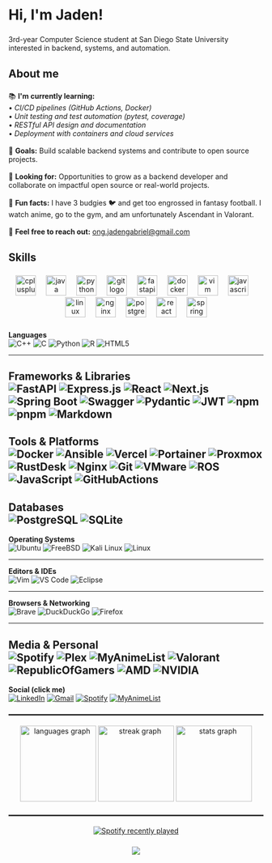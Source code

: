 <h1 align="left">Hi, I'm Jaden!</h1>

###

<p align="left">3rd-year Computer Science student at San Diego State University interested in backend, systems, and automation.</p>

###

<h2 align="left">About me</h2>

###

<p align="left">
📚 <b>I'm currently learning:</b><br>
• <i>CI/CD pipelines (GitHub Actions, Docker)</i><br>
• <i>Unit testing and test automation (pytest, coverage)</i><br>
• <i>RESTful API design and documentation</i><br>
• <i>Deployment with containers and cloud services</i>
<br><br>
🎯 <b>Goals:</b> Build scalable backend systems and contribute to open source projects.
<br><br>
🎯 <b>Looking for:</b> Opportunities to grow as a backend developer and collaborate on impactful open source or real-world projects.
<br><br>
🎲 <b>Fun facts:</b> I have 3 budgies 🐦 and get too engrossed in fantasy football. I watch anime, go to the gym, and am unfortunately Ascendant in Valorant.
<br><br>
💬 <b>Feel free to reach out:</b> <a href="mailto:ong.jadengabriel@gmail.com">ong.jadengabriel@gmail.com</a>
</p>

###

<h2 align="left">Skills</h2>

###

<div align="center">
  <img src="https://cdn.jsdelivr.net/gh/devicons/devicon/icons/cplusplus/cplusplus-original.svg" height="40" alt="cplusplus logo"  />
  <img width="12" />
  <img src="https://cdn.jsdelivr.net/gh/devicons/devicon/icons/java/java-original.svg" height="40" alt="java logo"  />
  <img width="12" />
  <img src="https://cdn.jsdelivr.net/gh/devicons/devicon/icons/python/python-original.svg" height="40" alt="python logo"  />
  <img width="12" />
  <img src="https://cdn.jsdelivr.net/gh/devicons/devicon/icons/git/git-original.svg" height="40" alt="git logo"  />
  <img width="12" />
  <img src="https://cdn.jsdelivr.net/gh/devicons/devicon/icons/fastapi/fastapi-original.svg" height="40" alt="fastapi logo"  />
  <img width="12" />
  <img src="https://cdn.jsdelivr.net/gh/devicons/devicon/icons/docker/docker-original.svg" height="40" alt="docker logo"  />
  <img width="12" />
  <img src="https://cdn.jsdelivr.net/gh/devicons/devicon/icons/vim/vim-original.svg" height="40" alt="vim logo"  />
  <img width="12" />
  <img src="https://cdn.jsdelivr.net/gh/devicons/devicon/icons/javascript/javascript-original.svg" height="40" alt="javascript logo"  />
  <img width="12" />
  <img src="https://cdn.jsdelivr.net/gh/devicons/devicon/icons/linux/linux-original.svg" height="40" alt="linux logo"  />
  <img width="12" />
  <img src="https://cdn.jsdelivr.net/gh/devicons/devicon/icons/nginx/nginx-original.svg" height="40" alt="nginx logo"  />
  <img width="12" />
  <img src="https://cdn.jsdelivr.net/gh/devicons/devicon/icons/postgresql/postgresql-original.svg" height="40" alt="postgresql logo"  />
  <img width="12" />
  <img src="https://cdn.jsdelivr.net/gh/devicons/devicon/icons/react/react-original.svg" height="40" alt="react logo"  />
  <img width="12" />
  <img src="https://cdn.jsdelivr.net/gh/devicons/devicon/icons/spring/spring-original.svg" height="40" alt="spring logo"  />
</div>

###

**Languages**
<br>
![C++](https://img.shields.io/badge/C%2B%2B-00599C?style=for-the-badge&logo=c%2B%2B&logoColor=white)
![C](https://img.shields.io/badge/C-00599C?style=for-the-badge&logo=c&logoColor=white)
![Python](https://img.shields.io/badge/Python-FFD43B?style=for-the-badge&logo=python&logoColor=blue)
![R](https://img.shields.io/badge/R-276DC3?style=for-the-badge&logo=r&logoColor=white)
![HTML5](https://img.shields.io/badge/HTML5-E34F26?style=for-the-badge&logo=html5&logoColor=white)


---

**Frameworks & Libraries**
<br>
![FastAPI](https://img.shields.io/badge/fastapi-109989?style=for-the-badge&logo=FASTAPI&logoColor=white)
![Express.js](https://img.shields.io/badge/Express%20js-000000?style=for-the-badge&logo=express&logoColor=white)
![React](https://img.shields.io/badge/React-20232A?style=for-the-badge&logo=react&logoColor=61DAFB)
![Next.js](https://img.shields.io/badge/next%20js-000000?style=for-the-badge&logo=nextdotjs&logoColor=white)
![Spring Boot](https://img.shields.io/badge/Spring_Boot-6DB33F?style=for-the-badge&logo=spring-boot&logoColor=white)
![Swagger](https://img.shields.io/badge/Swagger-85EA2D?style=for-the-badge&logo=Swagger&logoColor=white)
![Pydantic](https://img.shields.io/badge/Pydantic-E92063?style=for-the-badge&logo=Pydantic&logoColor=white)
![JWT](https://img.shields.io/badge/JWT-000000?style=for-the-badge&logo=JSON%20web%20tokens&logoColor=white)
![npm](https://img.shields.io/badge/npm-CB3837?style=for-the-badge&logo=npm&logoColor=white)
![pnpm](https://img.shields.io/badge/pnpm-yellow?style=for-the-badge&logo=pnpm&logoColor=white)
![Markdown](https://img.shields.io/badge/Markdown-000000?style=for-the-badge&logo=markdown&logoColor=white)
---

**Tools & Platforms**
<br>
![Docker](https://img.shields.io/badge/Docker-2CA5E0?style=for-the-badge&logo=docker&logoColor=white)
![Ansible](https://img.shields.io/badge/Ansible-000000?style=for-the-badge&logo=ansible&logoColor=white)
![Vercel](https://img.shields.io/badge/Vercel-000000?style=for-the-badge&logo=vercel&logoColor=white)
![Portainer](https://img.shields.io/badge/Portainer-13BEF9?style=for-the-badge&logo=portainer&logoColor=white)
![Proxmox](https://img.shields.io/badge/Proxmox-E57000?style=for-the-badge&logo=proxmox&logoColor=white)
![RustDesk](https://img.shields.io/badge/rustdesk-024EFF?style=for-the-badge&logo=rustdesk&logoColor=white)
![Nginx](https://img.shields.io/badge/Nginx-009639?style=for-the-badge&logo=nginx&logoColor=white)
![Git](https://img.shields.io/badge/GIT-E44C30?style=for-the-badge&logo=git&logoColor=white)
![VMware](https://img.shields.io/badge/VMware-231f20?style=for-the-badge&logo=VMware&logoColor=white)
![ROS](https://img.shields.io/badge/ROS-22314E?style=for-the-badge&logo=ROS&logoColor=white)
![JavaScript](https://img.shields.io/badge/Node%20js-339933?style=for-the-badge&logo=nodedotjs&logoColor=white)
![GitHubActions](https://img.shields.io/badge/Github%20Actions-282a2e?style=for-the-badge&logo=githubactions&logoColor=367cfe)
---

**Databases**
<br>
![PostgreSQL](https://img.shields.io/badge/PostgreSQL-316192?style=for-the-badge&logo=postgresql&logoColor=white)
![SQLite](https://img.shields.io/badge/Sqlite-003B57?style=for-the-badge&logo=sqlite&logoColor=white)
---

**Operating Systems**
<br>
![Ubuntu](https://img.shields.io/badge/Ubuntu-E95420?style=for-the-badge&logo=ubuntu&logoColor=white)
![FreeBSD](https://img.shields.io/badge/freebsd-AB2B28?style=for-the-badge&logo=freebsd&logoColor=white)
![Kali Linux](https://img.shields.io/badge/Kali_Linux-557C94?style=for-the-badge&logo=kali-linux&logoColor=white)
![Linux](https://img.shields.io/badge/Linux-FCC624?style=for-the-badge&logo=linux&logoColor=black)

---

**Editors & IDEs**
<br>
![Vim](https://img.shields.io/badge/VIM-%2311AB00.svg?&style=for-the-badge&logo=vim&logoColor=white)
![VS Code](https://img.shields.io/badge/VSCode-0078D4?style=for-the-badge&logo=visual%20studio%20code&logoColor=white)
![Eclipse](https://img.shields.io/badge/Eclipse-2C2255?style=for-the-badge&logo=eclipse&logoColor=white)

---

**Browsers & Networking**
<br>
![Brave](https://img.shields.io/badge/Brave-FF1B2D?style=for-the-badge&logo=Brave&logoColor=white)
![DuckDuckGo](https://img.shields.io/badge/DuckDuckGo-DE5833?style=for-the-badge&logo=DuckDuckGo&logoColor=white)
![Firefox](https://img.shields.io/badge/Firefox_Browser-FF7139?style=for-the-badge&logo=Firefox-Browser&logoColor=white)

---

**Media & Personal**
<br>
![Spotify](https://img.shields.io/badge/Spotify-1ED760?&style=for-the-badge&logo=spotify&logoColor=white)
![Plex](https://img.shields.io/badge/Plex-EBAF00?style=for-the-badge&logo=plex&logoColor=white)
![MyAnimeList](https://img.shields.io/badge/Myanimelist-2E51A2?style=for-the-badge&logo=myanimelist&logoColor=white)
![Valorant](https://img.shields.io/badge/Valorant-fa4454?style=for-the-badge&logo=valorant&logoColor=white)
![RepublicOfGamers](https://img.shields.io/badge/Republic%20of%20Gamers-FF0029?style=for-the-badge&logo=Republic%20of%20Gamers&logoColor=white)
![AMD](https://img.shields.io/badge/AMD%20Ryzen_5_7600-ED1C24?style=for-the-badge&logo=amd&logoColor=white)
![NVIDIA](https://img.shields.io/badge/NVIDIA-RTX4070-76B900?style=for-the-badge&logo=nvidia&logoColor=white)
---

**Social (click me)**
<br>
[![LinkedIn](https://img.shields.io/badge/LinkedIn-0077B5?style=for-the-badge&logo=linkedin&logoColor=white)](https://www.linkedin.com/in/jadengong/)
[![Gmail](https://img.shields.io/badge/Email-D14836?style=for-the-badge&logo=gmail&logoColor=white)](mailto:ong.jadengabriel@gmail.com)
[![Spotify](https://img.shields.io/badge/Spotify-1ED760?&style=for-the-badge&logo=spotify&logoColor=white)](https://open.spotify.com/user/v6hrpxvv640j5l8fhtg60obl4)
[![MyAnimeList](https://img.shields.io/badge/MyAnimeList-2E51A2?style=for-the-badge&logo=myanimelist&logoColor=white)](https://myanimelist.net/profile/skiddled)


###
<hr style="border: 0.5px solid #444; margin-top: 20px; margin-bottom: 20px;">

<div align="center">
  <img src="https://github-readme-stats.vercel.app/api/top-langs?username=jadengong&locale=en&hide_title=false&layout=compact&card_width=320&langs_count=6&theme=rose_pine&hide_border=false&order=2" height="150" alt="languages graph"  />
  <img src="https://streak-stats.demolab.com?user=jadengong&locale=en&mode=weekly&theme=rose_pine&hide_border=false&border_radius=5&date_format=M%20j%5B,%20Y%5D&order=3" height="150" alt="streak graph"  />
  <img src="https://github-readme-stats.vercel.app/api?username=jadengong&hide_title=false&hide_rank=false&show_icons=true&include_all_commits=true&count_private=true&disable_animations=false&theme=rose_pine&locale=en&hide_border=false&order=1" height="150" alt="stats graph"  />
</div>

###
<hr style="border: 0.5px solid #444; margin-top: 20px; margin-bottom: 20px;">

<div align="center">
  <a href="https://open.spotify.com/user/v6hrpxvv640j5l8fhtg60obl4">
    <img src="https://spotify-recently-played-readme.vercel.app/api?user=v6hrpxvv640j5l8fhtg60obl4&count=5&unique=true" alt="Spotify recently played"  />
  </a>
</div>

###

<div align="center">
  <img src="https://visitor-badge.laobi.icu/badge?page_id=jadengong.jadengong&left_color=black&right_color=lightslategray"  />
</div>
